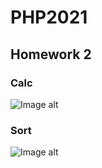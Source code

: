 # PHP2021 
## Homework 2

### Calc
![Image alt](https://github.com/otusteamedu/PHP2021/tree/IBoriev/hw1/calc.png)

### Sort
![Image alt](https://github.com/otusteamedu/PHP2021/tree/IBoriev/hw1/sort.png)